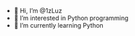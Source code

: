 - 👋 Hi, I’m @1zLuz
- 👀 I’m interested in Python programming
- 🌱 I’m currently learning Python

<!---
1zLuz/1zLuz is a ✨ special ✨ repository because its `README.md` (this file) appears on your GitHub profile.
You can click the Preview link to take a look at your changes.
--->
